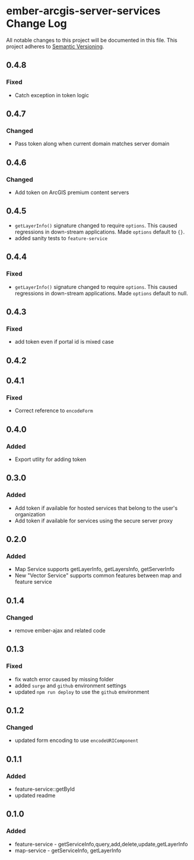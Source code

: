 # ember-arcgis-server-services Change Log
All notable changes to this project will be documented in this file.
This project adheres to [Semantic Versioning](http://semver.org/).

## 0.4.8
### Fixed
* Catch exception in token logic

## 0.4.7
### Changed
* Pass token along when current domain matches server domain

## 0.4.6
### Changed
* Add token on ArcGIS premium content servers

## 0.4.5
- `getLayerInfo()` signature changed to require `options`. This caused regressions in down-stream applications. Made `options` default to `{}`.
- added sanity tests to `feature-service`

## 0.4.4
### Fixed  
- `getLayerInfo()` signature changed to require `options`. This caused regressions in down-stream applications. Made `options` default to null.

## 0.4.3
### Fixed
* add token even if portal id is mixed case

## 0.4.2

## 0.4.1
### Fixed
* Correct reference to `encodeForm`

## 0.4.0
### Added
* Export utlity for adding token

## 0.3.0
### Added
* Add token if available for hosted services that belong to the user's organization
* Add token if available for services using the secure server proxy

## 0.2.0
### Added
* Map Service supports getLayerInfo, getLayersInfo, getServerInfo
* New "Vector Service" supports common features between map and feature service

## 0.1.4
### Changed
- remove ember-ajax and related code

## 0.1.3
### Fixed
- fix watch error caused by missing folder
- added `surge` and `github` environment settings
- updated `npm run deploy` to use the `github` environment

## 0.1.2
### Changed
- updated form encoding to use `encodeURIComponent`

## 0.1.1
### Added
- feature-service::getById
- updated readme

## 0.1.0
### Added
- feature-service - getServiceInfo,query,add,delete,update,getLayerInfo
- map-service - getServiceInfo, getLayerInfo
